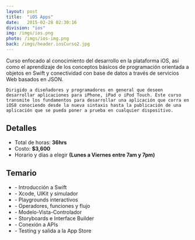 ```yaml
---
layout: post
title:  "iOS Apps"
date:   2015-02-28 02:30:16
division: "ios"
img: /imgs/ios.png
photo: /imgs/ios-img.png
back: /imgs/header.iosCurso2.jpg
---
```

<div class="aside aside-1">
	Curso enfocado al conocimiento del desarrollo en la plataforma iOS, así como el aprendizaje de los conceptos básicos de programación orientada a objetos en Swift y conectividad con base de datos a través de servicios Web basados en JSON.

	Dirigido a diseñadores y programadores en general que deseen desarrollar aplicaciones para iPhone, iPad o iPod Touch. Este curso transmite los fundamentos para desarrollar una aplicación que corra en iOS8 conociendo desde la nueva sintaxis hasta la publicación de una aplicación que se pueda poner a prueba en cualquier dispositivo.
</div>
<div class="main">
	<h2>Detalles</h2>
	<ul>
		<li>Total de horas: <strong>36hrs</strong></li>
		<li>Costo: <strong>$3,600</strong></li>
		<li>Horario y días a elegir <strong>(Lunes a Viernes entre 7am y 7pm)</strong></li>
	</ul>
</div>
<div class="aside aside-2">
	<h2>Temario</h2>
	<ul>
		<li> - Introducción a Swift</li>
		<li> - Xcode, UIKit y simulador</li>
		<li> - Playgrounds interactivos</li>
		<li> - Operadores, funciones y flujo</li>
		<li> - Modelo-Vista-Controlador</li>
		<li> - Storyboards e Interface Builder</li>
		<li> - Conexión a APIs</li>
		<li> - Testing y salida a la App Store</li>
	</ul>
</div>


